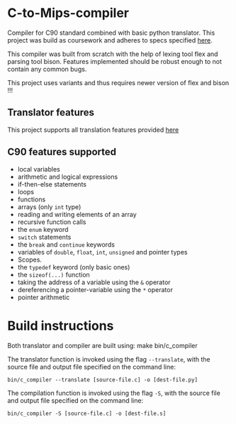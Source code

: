 # C-to-Mips-compiler
Compiler for C90 standard combined with basic python translator. This project was build as coursework and adheres to specs specified [here](https://github.com/LangProc/langproc-2019-cw). 

This compiler was built from scratch with the help of lexing tool flex and parsing tool bison. Features implemented should be robust enough to not contain any common bugs.

This project uses variants and thus requires newer version of flex and bison !!!

## Translator features

This project supports all translation features provided [here](https://github.com/LangProc/langproc-2019-cw/blob/master/c_translator_templates.md)

## C90 features supported

* local variables
* arithmetic and logical expressions
* if-then-else statements
* loops
* functions
* arrays (only `int` type)
* reading and writing elements of an array
* recursive function calls
* the `enum` keyword
* `switch` statements
* the `break` and `continue` keywords
* variables  of `double`, `float`, `int`, `unsigned` and pointer types
* Scopes.
* the `typedef` keyword (only basic ones)
* the `sizeof(...)` function 
* taking the address of a variable using the `&` operator
* dereferencing a pointer-variable using the `*` operator
* pointer arithmetic

# Build instructions 

Both translator and compiler are built using:
    make bin/c_compiler
    
The translator function is invoked using the flag `--translate`, with the source file and output file specified on the command line:

    bin/c_compiler --translate [source-file.c] -o [dest-file.py]
    
The compilation function is invoked using the flag `-S`, with the source file and output file specified on the command line:

    bin/c_compiler -S [source-file.c] -o [dest-file.s]
